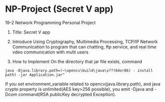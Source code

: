 # NP-Project (Secret V app)

19-2 Network Programming Personal Project

1. Title: Secret V app

2. Introduce Using Cryptography, Multimedia Processing, TCP/IP Network Communication to program
that can chatting, ftp service, and real time vdeo communication with multi users

3. How to Implement
On the directory that jar file exists,
command
```shell script
java -Djava.library.path=(~\opencv\build\java\x??(64or86) - install path) -jar Application.jar"
```
If you set environment_variable related to opencv(java.library.path), and java crypto property is unlimited(AES key>256 possible),
you emit -Djava and -Dcom command(RSA publicKey decrypted Exception).

